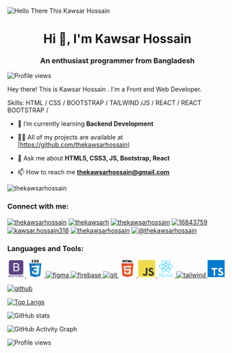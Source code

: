 ![Hello There This Kawsar Hossain](https://github.com/thekawsarhossain/thekawsarhossain/blob/main/logo.png)


<h1 align="center">Hi 👋, I'm Kawsar Hossain</h1>
<h3 align="center">An enthusiast programmer from Bangladesh</h3>

![Profile views](https://gpvc.arturio.dev/thekawsarhossain) 

Hey there! This is Kawsar Hossain . I'm a Front end Web Developer.

Skills: HTML / CSS / BOOTSTRAP / TAILWIND /JS / REACT / REACT BOOTSTRAP / 
 

- 🌱 I’m currently learning **Backend Development**

- 👨‍💻 All of my projects are available at [https://github.com/thekawsarhossain)

- 💬 Ask me about **HTML5, CSS3, JS, Bootstrap, React**

- 📫 How to reach me **thekawsarhossain@gmail.com**
<p align="left"> <img src="https://komarev.com/ghpvc/?username=thekawsarhossain&label=Profile%20views&color=0e75b6&style=flat" alt="thekawsarhossain" /> </p>

<h3 align="left">Connect with me:</h3>
<p align="left">
<a href="https://dev.to/thekawsarhossain" target="blank"><img align="center" src="https://cdn.jsdelivr.net/npm/simple-icons@3.0.1/icons/dev-dot-to.svg" alt="thekawsarhossain" height="30" width="40" /></a>
<a href="https://twitter.com/thekawsarh" target="blank"><img align="center" src="https://raw.githubusercontent.com/rahuldkjain/github-profile-readme-generator/master/src/images/icons/Social/twitter.svg" alt="thekawsarh" height="30" width="40" /></a>
<a href="https://linkedin.com/in/thekawsarhossain" target="blank"><img align="center" src="https://raw.githubusercontent.com/rahuldkjain/github-profile-readme-generator/master/src/images/icons/Social/linked-in-alt.svg" alt="thekawsarhossain" height="30" width="40" /></a>
<a href="https://stackoverflow.com/users/16843759" target="blank"><img align="center" src="https://raw.githubusercontent.com/rahuldkjain/github-profile-readme-generator/master/src/images/icons/Social/stack-overflow.svg" alt="16843759" height="30" width="40" /></a>
<a href="https://fb.com/kawsar.hossain318" target="blank"><img align="center" src="https://raw.githubusercontent.com/rahuldkjain/github-profile-readme-generator/master/src/images/icons/Social/facebook.svg" alt="kawsar.hossain318" height="30" width="40" /></a>
<a href="https://instagram.com/thekawsarhossain" target="blank"><img align="center" src="https://raw.githubusercontent.com/rahuldkjain/github-profile-readme-generator/master/src/images/icons/Social/instagram.svg" alt="thekawsarhossain" height="30" width="40" /></a>
<a href="https://medium.com/@thekawsarhossain" target="blank"><img align="center" src="https://raw.githubusercontent.com/rahuldkjain/github-profile-readme-generator/master/src/images/icons/Social/medium.svg" alt="@thekawsarhossain" height="30" width="40" /></a>
</p>

<h3 align="left">Languages and Tools:</h3>
<p align="left"> <a href="https://getbootstrap.com" target="_blank"> <img src="https://raw.githubusercontent.com/devicons/devicon/master/icons/bootstrap/bootstrap-plain-wordmark.svg" alt="bootstrap" width="40" height="40"/> </a> <a href="https://www.w3schools.com/css/" target="_blank"> <img src="https://raw.githubusercontent.com/devicons/devicon/master/icons/css3/css3-original-wordmark.svg" alt="css3" width="40" height="40"/> </a> <a href="https://www.figma.com/" target="_blank"> <img src="https://www.vectorlogo.zone/logos/figma/figma-icon.svg" alt="figma" width="40" height="40"/> </a> <a href="https://firebase.google.com/" target="_blank"> <img src="https://www.vectorlogo.zone/logos/firebase/firebase-icon.svg" alt="firebase" width="40" height="40"/> </a> <a href="https://git-scm.com/" target="_blank"> <img src="https://www.vectorlogo.zone/logos/git-scm/git-scm-icon.svg" alt="git" width="40" height="40"/> </a> <a href="https://www.w3.org/html/" target="_blank"> <img src="https://raw.githubusercontent.com/devicons/devicon/master/icons/html5/html5-original-wordmark.svg" alt="html5" width="40" height="40"/> </a> <a href="https://developer.mozilla.org/en-US/docs/Web/JavaScript" target="_blank"> <img src="https://raw.githubusercontent.com/devicons/devicon/master/icons/javascript/javascript-original.svg" alt="javascript" width="40" height="40"/> </a> <a href="https://reactjs.org/" target="_blank"> <img src="https://raw.githubusercontent.com/devicons/devicon/master/icons/react/react-original-wordmark.svg" alt="react" width="40" height="40"/> </a> <a href="https://tailwindcss.com/" target="_blank"> <img src="https://www.vectorlogo.zone/logos/tailwindcss/tailwindcss-icon.svg" alt="tailwind" width="40" height="40"/> </a> <a href="https://www.typescriptlang.org/" target="_blank"> <img src="https://raw.githubusercontent.com/devicons/devicon/master/icons/typescript/typescript-original.svg" alt="typescript" width="40" height="40"/> </a> </p>

[<img src='https://cdn.jsdelivr.net/npm/simple-icons@3.0.1/icons/github.svg' alt='github' height='40'>](https://github.com/thekawsarhossain)  

[![Top Langs](https://github-readme-stats.vercel.app/api/top-langs/?username=thekawsarhossain)](https://github.com/anuraghazra/github-readme-stats)

![GitHub stats](https://github-readme-stats.vercel.app/api?username=thekawsarhossain&show_icons=true)  

![GitHub Activity Graph](https://activity-graph.herokuapp.com/graph?username=thekawsarhossain)  

![Profile views](https://gpvc.arturio.dev/thekawsarhossain)  
